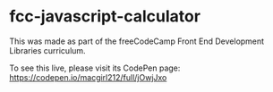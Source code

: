 # fcc-javascript-calculator

This was made as part of the freeCodeCamp Front End Development Libraries curriculum.

To see this live, please visit its CodePen page: https://codepen.io/macgirl212/full/jOwjJxo
